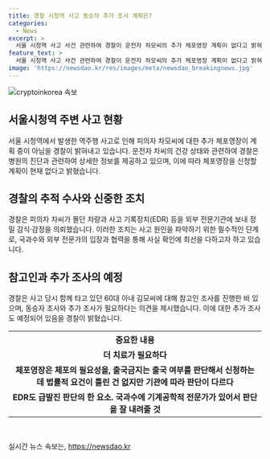 ```yaml
---
title: 경찰 시청역 사고 동승자 추가 조사 계획은?
categories:
  - News
excerpt: >
  서울 시청역 사고 사건 관련하여 경찰이 운전자 차모씨의 추가 체포영장 계획이 없다고 밝혀, 건강 상태를 언급했다. 신청한 체포영장이 기각되고 출국금지 신청이 미승인된 것과 관련해 법률적 요건은 충족됐다고 강조했으며, 사고 차량과 사고기록장치 등을 국과수와 외부 전문기관에 보내 정밀 감식·감정을 의뢰했다. 또한, 동승자 조사가 추가로 필요하다는 의견을 밝혔다.
feature_text: >
  서울 시청역 사고 사건 관련하여 경찰이 운전자 차모씨의 추가 체포영장 계획이 없다고 밝혀, 건강 상태를 언급했다. 신청한 체포영장이 기각되고 출국금지 신청이 미승인된 것과 관련해 법률적 요건은 충족됐다고 강조했으며, 사고 차량과 사고기록장치 등을 국과수와 외부 전문기관에 보내 정밀 감식·감정을 의뢰했다. 또한, 동승자 조사가 추가로 필요하다는 의견을 밝혔다.
image: 'https://newsdao.kr/res/images/meta/newsdao_breakingnews.jpg'
---
```


<p><img src="https://newsdao.kr/res/images/meta/newsdao_breakingnews.jpg" alt="cryptoinkorea 속보" /></p>

<h2 data-ke-size="size26">서울시청역 주변 사고 현황</h2>

<p data-ke-size="size16">서울 시청역에서 발생한 역주행 사고로 인해 피의자 차모씨에 대한 추가 체포영장이 계획 중이 아님을 경찰이 밝혀내고 있습니다. 운전자 차씨의 건강 상태와 관련하여 경찰은 병원의 진단과 관련하여 상세한 정보를 제공하고 있으며, 이에 따라 체포영장을 신청할 계획이 현재 없다고 밝혔습니다.</p>

<h2 data-ke-size="size26">경찰의 추적 수사와 신중한 조치</h2>

<p data-ke-size="size16">경찰은 피의자 차씨가 몰던 차량과 사고 기록장치(EDR) 등을 외부 전문기관에 보내 정밀 감식·감정을 의뢰했습니다. 이러한 조치는 사고 원인을 파악하기 위한 필수적인 단계로, 국과수와 외부 전문가의 입장과 협력을 통해 사실 확인에 최선을 다하고자 하고 있습니다.</p>

<h2 data-ke-size="size26">참고인과 추가 조사의 예정</h2>

<p data-ke-size="size16">경찰은 사고 당시 함께 타고 있던 60대 아내 김모씨에 대해 참고인 조사를 진행한 바 있으며, 동승자 조사와 추가 조사가 필요하다는 의견을 제시했습니다. 이에 대한 추가 조사도 예정되어 있음을 경찰이 밝혔습니다.</p>

<table>
    <tr>
        <th>중요한 내용</th>
    </tr>
    <tr>
        <td style="text-align: center; height: 17px;"><b>더 치료가 필요하다</b></td>
    </tr>
    <tr>
        <td style="text-align: center; height: 17px;"><b>체포영장은 체포의 필요성을, 출국금지는 출국 여부를 판단해서 신청하는데 법률적 요건이 틀린 건 없지만 기관에 따라 판단이 다르다</b></td>
    </tr>
    <tr>
        <td style="text-align: center; height: 17px;"><b>EDR도 급발진 판단의 한 요소. 국과수에 기계공학적 전문가가 있어서 판단을 잘 내려줄 것</b></td>
    </tr>
</table>

<p data-ke-size="size16">&nbsp;</p>
실시간 뉴스 속보는, <a href="https://newsdao.kr" rel="dofollow">https://newsdao.kr</a>


